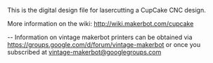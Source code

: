 This is the digital design file for lasercutting a CupCake CNC design.

More information on the wiki: http://wiki.makerbot.com/cupcake

--
Information on vintage makerbot printers can be obtained via
https://groups.google.com/d/forum/vintage-makerbot
or once you subscribed at
vintage-makerbot@googlegroups.com

